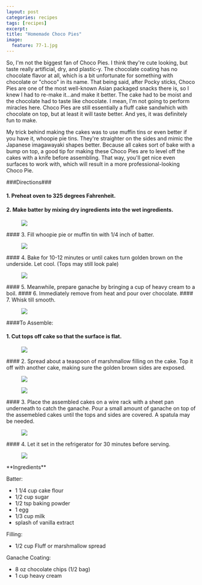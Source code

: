 ```yaml
---
layout: post
categories: recipes
tags: [recipes]
excerpt: 
title: "Homemade Choco Pies"
image:
  feature: 77-1.jpg
---
```


So, I'm not the biggest fan of Choco Pies.  I think they're cute looking, but taste really artificial, dry, and plastic-y.  The chocolate coating has no chocolate flavor at all, which is a bit unfortunate for something with chocolate or "choco" in its name.  That being said, after Pocky sticks, Choco Pies are one of the most well-known Asian packaged snacks there is, so I knew I had to re-make it...and make it better.  The cake had to be moist and the chocolate had to taste like chocolate.  I mean, I'm not going to perform miracles here. Choco Pies are still essentially a fluff cake sandwhich with chocolate on top, but at least it will taste better.  And yes, it was definitely fun to make.

My trick behind making the cakes was to use muffin tins or even better if you have it, whoopie pie tins.  They're straighter on the sides and mimic the Japanese imagawayaki shapes better.  Because all cakes sort of bake with a bump on top, a good tip for making these Choco Pies are to level off the cakes with a knife before assembling.  That way, you'll get nice even surfaces to work with, which will result in a more professional-looking Choco Pie.


###Directions###

#### 1. Preheat oven to 325 degrees Fahrenheit.
#### 2. Make batter by mixing dry ingredients into the wet ingredients.
<figure> <img src='/images/77-4.jpg'> </figure>
#### 3. Fill whoopie pie or muffin tin with 1/4 inch of batter.
<figure> <img src='/images/77-6.jpg'> </figure>
#### 4. Bake for 10-12 minutes or until cakes turn golden brown on the underside.  Let cool. (Tops may still look pale)  
<figure> <img src='/images/77-7.jpg'> </figure>
#### 5. Meanwhile, prepare ganache by bringing a cup of heavy cream to a boil.
#### 6. Immediately remove from heat and pour over chocolate.
#### 7. Whisk till smooth.
<figure> <img src='/images/77-12.jpg'> </figure>

####To Assemble:

#### 1. Cut tops off cake so that the surface is flat.
<figure> <img src='/images/77-8.jpg'> </figure>
#### 2. Spread about a teaspoon of marshmallow filling on the cake. Top it off with another cake, making sure the golden brown sides are exposed.
<figure> <img src='/images/77-9.jpg'> </figure>

<figure> <img src='/images/77-10.jpg'> </figure>
#### 3. Place the assembled cakes on a wire rack with a sheet pan underneath to catch the ganache.  Pour a small amount of ganache on top of the assemebled cakes until the tops and sides are covered.  A spatula may be needed.
<figure> <img src='/images/77-11.jpg'> </figure>
#### 4. Let it set in the refrigerator for 30 minutes before serving.
<figure> <img src='/images/77-1.jpg'> </figure>




<section class='recipe'>
**Ingredients**

Batter:
- 1 1/4 cup cake flour
- 1/2 cup sugar
- 1/2 tsp baking powder
- 1 egg
- 1/3 cup milk
- splash of vanilla extract

Filling:
- 1/2 cup Fluff or marshmallow spread

Ganache Coating:
- 8 oz chocolate chips (1/2 bag)
- 1 cup heavy cream</section>